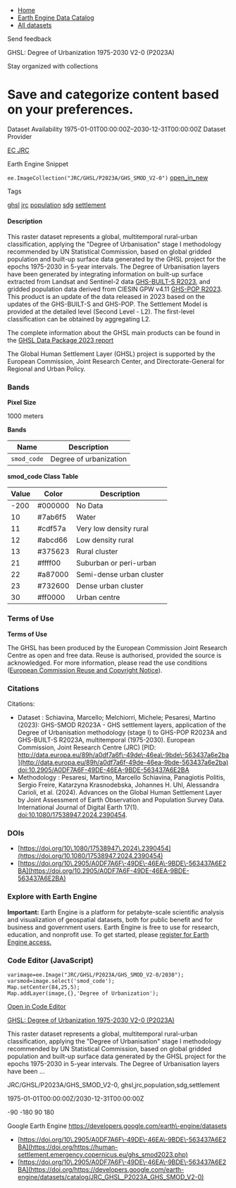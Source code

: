 



* [Home](https://developers.google.com/)
* [Earth Engine Data Catalog](https://developers.google.com/earth-engine/datasets)
* [All datasets](https://developers.google.com/earth-engine/datasets/catalog)





 
 
 Send feedback
 
 

GHSL: Degree of Urbanization 1975\-2030 V2\-0 (P2023A)


 
 Stay organized with collections
 

 
 Save and categorize content based on your preferences.
========================================================================================================================================================








Dataset Availability
1975\-01\-01T00:00:00Z–2030\-12\-31T00:00:00Z
Dataset Provider


[EC JRC](https://human-settlement.emergency.copernicus.eu/ghs_smod2023.php)



Earth Engine Snippet


`ee.ImageCollection("JRC/GHSL/P2023A/GHS_SMOD_V2-0")` 
[open\_in\_new](https://code.earthengine.google.com/?scriptPath=Examples:Datasets/JRC/JRC_GHSL_P2023A_GHS_SMOD_V2-0)





Tags


[ghsl](/earth-engine/datasets/tags/ghsl)
[jrc](/earth-engine/datasets/tags/jrc)
[population](/earth-engine/datasets/tags/population)
[sdg](/earth-engine/datasets/tags/sdg)
[settlement](/earth-engine/datasets/tags/settlement)








#### Description



This raster dataset represents a global, multitemporal rural\-urban
classification, applying the "Degree of Urbanisation" stage I methodology
recommended by UN Statistical Commission, based on global gridded population
and built\-up surface data generated by the GHSL project for the epochs
1975\-2030 in 5\-year intervals.
The Degree of Urbanisation layers have been generated by integrating
information on built\-up surface extracted from Landsat and Sentinel\-2 data
[GHS\-BUILT\-S R2023](https://developers.google.com/earth-engine/datasets/catalog/JRC_GHSL_P2023A_GHS_BUILT_S),
and gridded population data derived from CIESIN GPW v4\.11 [GHS\-POP R2023](https://developers.google.com/earth-engine/datasets/catalog/JRC_GHSL_P2023A_GHS_POP).
This product is an update of the data released in 2023 based on the updates
of the GHS\-BUILT\-S and GHS\-POP. The Settlement Model is provided at the
detailed level (Second Level \- L2\). The first\-level classification can be
obtained by aggregating L2\.


The complete information about the GHSL main products can be found in the
[GHSL Data Package 2023 report](https://human-settlement.emergency.copernicus.eu/documents/GHSL_Data_Package_2023.pdf?t=1727170839)


The Global Human Settlement Layer (GHSL) project is supported by the European
Commission, Joint Research Center, and Directorate\-General for Regional and
Urban Policy.





### Bands



**Pixel Size**
  
1000 meters



**Bands**




| Name | Description |
| --- | --- |
| `smod_code` | Degree of urbanization |


**smod\_code Class Table**




| Value | Color | Description |
| --- | --- | --- |
| \-200 | \#000000 | No Data |
| 10 | \#7ab6f5 | Water |
| 11 | \#cdf57a | Very low density rural |
| 12 | \#abcd66 | Low density rural |
| 13 | \#375623 | Rural cluster |
| 21 | \#ffff00 | Suburban or peri\-urban |
| 22 | \#a87000 | Semi\-dense urban cluster |
| 23 | \#732600 | Dense urban cluster |
| 30 | \#ff0000 | Urban centre |




### Terms of Use


**Terms of Use**


The GHSL has been produced by the European Commission Joint Research Centre
as open and free data. Reuse is authorised, provided the source is
acknowledged. For more information, please read the use conditions ([European
Commission Reuse and Copyright Notice](https://ec.europa.eu/info/legal-notice_en)).




### Citations



Citations:
* Dataset : Schiavina, Marcello; Melchiorri, Michele; Pesaresi,
Martino (2023\): GHS\-SMOD R2023A \- GHS settlement layers, application of
the Degree of Urbanisation methodology (stage I) to GHS\-POP R2023A and
GHS\-BUILT\-S R2023A, multitemporal (1975\-2030\).
European Commission, Joint Research Centre (JRC)
[PID: http://data.europa.eu/89h/a0df7a6f\-49de\-46ea\-9bde\-563437a6e2ba](http://data.europa.eu/89h/a0df7a6f-49de-46ea-9bde-563437a6e2ba)
[doi:10\.2905/A0DF7A6F\-49DE\-46EA\-9BDE\-563437A6E2BA](https://doi.org/10.2905/A0DF7A6F-49DE-46EA-9BDE-563437A6E2BA)
* Methodology : Pesaresi, Martino, Marcello Schiavina, Panagiotis Politis,
Sergio Freire, Katarzyna Krasnodebska,
Johannes H. Uhl, Alessandra Carioli, et al. (2024\). Advances on the
Global Human Settlement Layer by Joint Assessment of Earth Observation
and Population Survey Data. International Journal of Digital Earth 17(1\).
[doi:10\.1080/17538947\.2024\.2390454](https://doi.org/10.1080/17538947.2024.2390454).





### DOIs


* [https://doi.org/10\.1080/17538947\.2024\.2390454](https://doi.org/10.1080/17538947.2024.2390454)
* [https://doi.org/10\.2905/A0DF7A6F\-49DE\-46EA\-9BDE\-563437A6E2BA](https://doi.org/10.2905/A0DF7A6F-49DE-46EA-9BDE-563437A6E2BA)




### Explore with Earth Engine


**Important:** 
 Earth Engine is a platform for petabyte\-scale scientific analysis and visualization of
 geospatial datasets, both for public benefit and for business and government users.
 Earth Engine is free to use for research, education, and nonprofit use. To get started, please
 [register for Earth Engine access.](https://console.cloud.google.com/earth-engine)



### Code Editor (JavaScript)



```
varimage=ee.Image("JRC/GHSL/P2023A/GHS_SMOD_V2-0/2030");
varsmod=image.select('smod_code');
Map.setCenter(84,25,5);
Map.addLayer(image,{},'Degree of Urbanization');
```



[Open in Code Editor](https://code.earthengine.google.com/?scriptPath=Examples:Datasets/JRC/JRC_GHSL_P2023A_GHS_SMOD_V2-0)


[GHSL: Degree of Urbanization 1975\-2030 V2\-0 (P2023A)](/earth-engine/datasets/catalog/JRC_GHSL_P2023A_GHS_SMOD_V2-0)

This raster dataset represents a global, multitemporal rural\-urban classification, applying the "Degree of Urbanisation" stage I methodology recommended by UN Statistical Commission, based on global gridded population and built\-up surface data generated by the GHSL project for the epochs 1975\-2030 in 5\-year intervals. The Degree of Urbanisation layers have been …

 JRC/GHSL/P2023A/GHS\_SMOD\_V2\-0,
 ghsl,jrc,population,sdg,settlement

1975\-01\-01T00:00:00Z/2030\-12\-31T00:00:00Z



 \-90 \-180 90 180
 



Google Earth Engine
https://developers.google.com/earth\-engine/datasets

* [https://doi.org/10\.2905/A0DF7A6F\-49DE\-46EA\-9BDE\-563437A6E2BA](https://doi.org/https://human-settlement.emergency.copernicus.eu/ghs_smod2023.php)
* [https://doi.org/10\.2905/A0DF7A6F\-49DE\-46EA\-9BDE\-563437A6E2BA](https://doi.org/https://developers.google.com/earth-engine/datasets/catalog/JRC_GHSL_P2023A_GHS_SMOD_V2-0)









